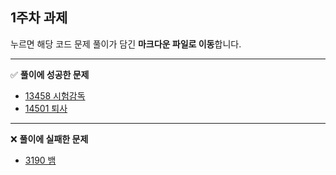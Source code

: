 ## 1주차 과제
누르면 해당 코드 문제 풀이가 담긴 **마크다운 파일로 이동**합니다.

---
✅ **풀이에 성공한 문제**
- [13458 시험감독](https://github.com/ssook1222/coding-test/blob/master/ssook1222/firstWeek/13458.md)
- [14501 퇴사](https://github.com/ssook1222/coding-test/blob/master/ssook1222/firstWeek/14501.md)

---
❌ **풀이에 실패한 문제**
- [3190 뱀](https://github.com/ssook1222/coding-test/blob/master/ssook1222/firstWeek/3190.md)

